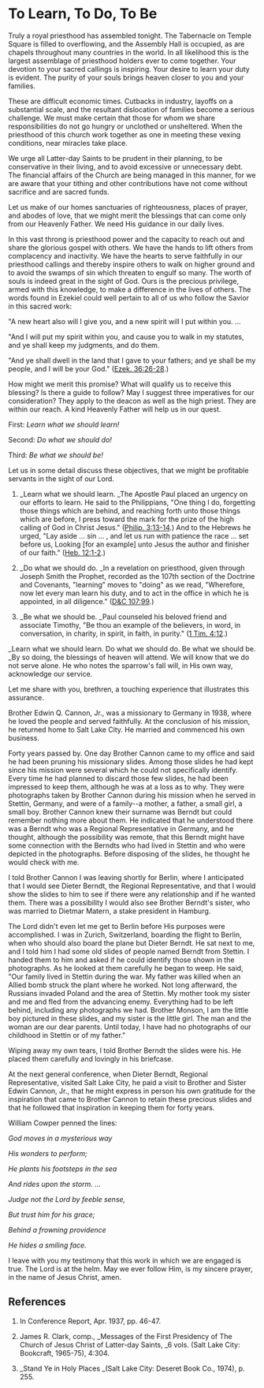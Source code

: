# To Learn, To Do, To Be

Truly a royal priesthood has assembled tonight. The Tabernacle on Temple
Square is filled to overflowing, and the Assembly Hall is occupied, as are
chapels throughout many countries in the world. In all likelihood this is the
largest assemblage of priesthood holders ever to come together. Your devotion
to your sacred callings is inspiring. Your desire to learn your duty is
evident. The purity of your souls brings heaven closer to you and your
families.

These are difficult economic times. Cutbacks in industry, layoffs on a
substantial scale, and the resultant dislocation of families become a serious
challenge. We must make certain that those for whom we share responsibilities
do not go hungry or unclothed or unsheltered. When the priesthood of this
church work together as one in meeting these vexing conditions, near miracles
take place.

We urge all Latter-day Saints to be prudent in their planning, to be
conservative in their living, and to avoid excessive or unnecessary debt. The
financial affairs of the Church are being managed in this manner, for we are
aware that your tithing and other contributions have not come without
sacrifice and are sacred funds.

Let us make of our homes sanctuaries of righteousness, places of prayer, and
abodes of love, that we might merit the blessings that can come only from our
Heavenly Father. We need His guidance in our daily lives.

In this vast throng is priesthood power and the capacity to reach out and
share the glorious gospel with others. We have the hands to lift others from
complacency and inactivity. We have the hearts to serve faithfully in our
priesthood callings and thereby inspire others to walk on higher ground and to
avoid the swamps of sin which threaten to engulf so many. The worth of souls
is indeed great in the sight of God. Ours is the precious privilege, armed
with this knowledge, to make a difference in the lives of others. The words
found in Ezekiel could well pertain to all of us who follow the Savior in this
sacred work:

"A new heart also will I give you, and a new spirit will I put within you. ...

"And I will put my spirit within you, and cause you to walk in my statutes,
and ye shall keep my judgments, and do them.

"And ye shall dwell in the land that I gave to your fathers; and ye shall be
my people, and I will be your God." ([Ezek.
36:26-28](https://www.lds.org/scriptures/ot/ezek/36.26-28?lang=eng#25).)

How might we merit this promise? What will qualify us to receive this
blessing? Is there a guide to follow? May I suggest three imperatives for our
consideration? They apply to the deacon as well as the high priest. They are
within our reach. A kind Heavenly Father will help us in our quest.

First: _Learn what we should learn!_

Second: _Do what we should do!_

Third: _Be what we should be!_

Let us in some detail discuss these objectives, that we might be profitable
servants in the sight of our Lord.

  1. _Learn what we should learn. _The Apostle Paul placed an urgency on our efforts to learn. He said to the Philippians, "One thing I do, forgetting those things which are behind, and reaching forth unto those things which are before, I press toward the mark for the prize of the high calling of God in Christ Jesus." ([Philip. 3:13-14](https://www.lds.org/scriptures/nt/philip/3.13-14?lang=eng#12).) And to the Hebrews he urged, "Lay aside ... sin ... , and let us run with patience the race ... set before us, Looking [for an example] unto Jesus the author and finisher of our faith." ([Heb. 12:1-2](https://www.lds.org/scriptures/nt/heb/12.1-2?lang=eng#0).)

  2. _Do what we should do. _In a revelation on priesthood, given through Joseph Smith the Prophet, recorded as the 107th section of the Doctrine and Covenants, "learning" moves to "doing" as we read, "Wherefore, now let every man learn his duty, and to act in the office in which he is appointed, in all diligence." ([D&amp;C 107:99](https://www.lds.org/scriptures/dc-testament/dc/107.99?lang=eng#98).)

  3. _Be what we should be. _Paul counseled his beloved friend and associate Timothy, "Be thou an example of the believers, in word, in conversation, in charity, in spirit, in faith, in purity." ([1 Tim. 4:12](https://www.lds.org/scriptures/nt/1-tim/4.12?lang=eng#11).)

_Learn what we should learn. Do what we should do. Be what we should be. _By
so doing, the blessings of heaven will attend. We will know that we do not
serve alone. He who notes the sparrow's fall will, in His own way, acknowledge
our service.

Let me share with you, brethren, a touching experience that illustrates this
assurance.

Brother Edwin Q. Cannon, Jr., was a missionary to Germany in 1938, where he
loved the people and served faithfully. At the conclusion of his mission, he
returned home to Salt Lake City. He married and commenced his own business.

Forty years passed by. One day Brother Cannon came to my office and said he
had been pruning his missionary slides. Among those slides he had kept since
his mission were several which he could not specifically identify. Every time
he had planned to discard those few slides, he had been impressed to keep
them, although he was at a loss as to why. They were photographs taken by
Brother Cannon during his mission when he served in Stettin, Germany, and were
of a family--a mother, a father, a small girl, a small boy. Brother Cannon
knew their surname was Berndt but could remember nothing more about them. He
indicated that he understood there was a Berndt who was a Regional
Representative in Germany, and he thought, although the possibility was
remote, that this Berndt might have some connection with the Berndts who had
lived in Stettin and who were depicted in the photographs. Before disposing of
the slides, he thought he would check with me.

I told Brother Cannon I was leaving shortly for Berlin, where I anticipated
that I would see Dieter Berndt, the Regional Representative, and that I would
show the slides to him to see if there were any relationship and if he wanted
them. There was a possibility I would also see Brother Berndt's sister, who
was married to Dietmar Matern, a stake president in Hamburg.

The Lord didn't even let me get to Berlin before His purposes were
accomplished. I was in Zurich, Switzerland, boarding the flight to Berlin,
when who should also board the plane but Dieter Berndt. He sat next to me, and
I told him I had some old slides of people named Berndt from Stettin. I handed
them to him and asked if he could identify those shown in the photographs. As
he looked at them carefully he began to weep. He said, "Our family lived in
Stettin during the war. My father was killed when an Allied bomb struck the
plant where he worked. Not long afterward, the Russians invaded Poland and the
area of Stettin. My mother took my sister and me and fled from the advancing
enemy. Everything had to be left behind, including any photographs we had.
Brother Monson, I am the little boy pictured in these slides, and my sister is
the little girl. The man and the woman are our dear parents. Until today, I
have had no photographs of our childhood in Stettin or of my father."

Wiping away my own tears, I told Brother Berndt the slides were his. He placed
them carefully and lovingly in his briefcase.

At the next general conference, when Dieter Berndt, Regional Representative,
visited Salt Lake City, he paid a visit to Brother and Sister Edwin Cannon,
Jr., that he might express in person his own gratitude for the inspiration
that came to Brother Cannon to retain these precious slides and that he
followed that inspiration in keeping them for forty years.

William Cowper penned the lines:

_God moves in a mysterious way_

_His wonders to perform;_

_He plants his footsteps in the sea_

_And rides upon the storm. ..._

_Judge not the Lord by feeble sense,_

_But trust him for his grace;_

_Behind a frowning providence_

_He hides a smiling face._

I leave with you my testimony that this work in which we are engaged is true.
The Lord is at the helm. May we ever follow Him, is my sincere prayer, in the
name of Jesus Christ, amen.

## References

  1.  In Conference Report, Apr. 1937, pp. 46-47.

  2.  James R. Clark, comp., _Messages of the First Presidency of The Church of Jesus Christ of Latter-day Saints, _6 vols. (Salt Lake City: Bookcraft, 1965-75), 4:304.

  3.   _Stand Ye in Holy Places _(Salt Lake City: Deseret Book Co., 1974), p. 255.

